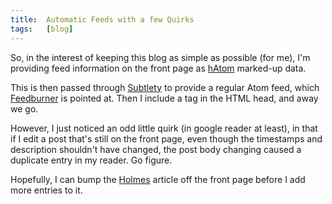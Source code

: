 ```yaml
---
title:  Automatic Feeds with a few Quirks
tags:   [blog]
---
```


So, in the interest of keeping this blog as simple as possible (for me), I'm providing feed information on the front page as [hAtom][] marked-up data.

This is then passed through [Subtlety][] to provide a regular Atom feed, which [Feedburner][] is pointed at.  Then I include a <link> tag in the HTML head, and away we go.

However, I just noticed an odd little quirk (in google reader at least), in that if I edit a post that's still on the front page, even though the timestamps and description shouldn't have changed, the post body changing caused a duplicate entry in my reader.  Go figure.

Hopefully, I can bump the [Holmes][] article off the front page before I add more entries to it.

[hAtom]: http://microformats.org/wiki/hatom
[Subtlety]: http://subtlety.errtheblog.com/
[Feedburner]: http://www.feedburner.com/
[Holmes]: http://blog.tracefunc.com/2008/04/01/holmes-on-software

